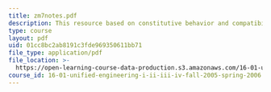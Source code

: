 ```yaml
---
title: zm7notes.pdf
description: This resource based on constitutive behavior and compatibility.
type: course
layout: pdf
uid: 01cc8bc2ab8191c3fde969350611bb71
file_type: application/pdf
file_location: >-
  https://open-learning-course-data-production.s3.amazonaws.com/16-01-unified-engineering-i-ii-iii-iv-fall-2005-spring-2006/01cc8bc2ab8191c3fde969350611bb71_zm7notes.pdf
course_id: 16-01-unified-engineering-i-ii-iii-iv-fall-2005-spring-2006
---
```

